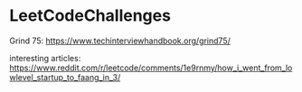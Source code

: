 # LeetCodeChallenges

Grind 75: 
https://www.techinterviewhandbook.org/grind75/ 

interesting articles: 
https://www.reddit.com/r/leetcode/comments/1e9rnmy/how_i_went_from_lowlevel_startup_to_faang_in_3/
